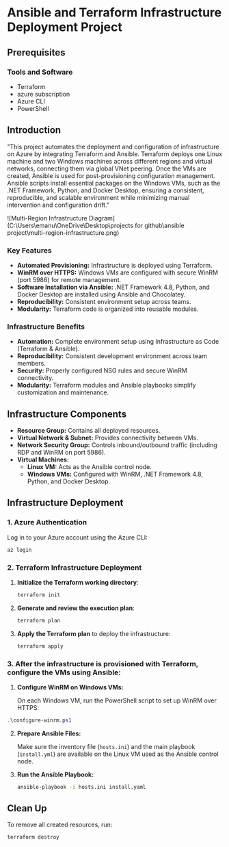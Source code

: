 # Ansible and Terraform Infrastructure Deployment Project

## Prerequisites

### Tools and Software
- Terraform 
- azure subscription
- Azure CLI
- PowerShell 


## Introduction
"This project automates the deployment and configuration of infrastructure on Azure by integrating Terraform and Ansible. Terraform deploys one Linux machine and two Windows machines across different regions and virtual networks, connecting them via global VNet peering. Once the VMs are created, Ansible is used for post-provisioning configuration management. Ansible scripts install essential packages on the Windows VMs, such as the .NET Framework, Python, and Docker Desktop, ensuring a consistent, reproducible, and scalable environment while minimizing manual intervention and configuration drift."

![Multi-Region Infrastructure Diagram](C:\Users\emanu\OneDrive\Desktop\projects for github\ansible project\multi-region-infrastructure.png)

### Key Features

- **Automated Provisioning:** Infrastructure is deployed using Terraform.
- **WinRM over HTTPS:** Windows VMs are configured with secure WinRM (port 5986) for remote management.
- **Software Installation via Ansible:** .NET Framework 4.8, Python, and Docker Desktop are installed using Ansible and Chocolatey.
- **Reproducibility:** Consistent environment setup across teams.
- **Modularity:** Terraform code is organized into reusable modules.

### Infrastructure Benefits

- **Automation:** Complete environment setup using Infrastructure as Code (Terraform & Ansible).
- **Reproducibility:** Consistent development environment across team members.
- **Security:** Properly configured NSG rules and secure WinRM connectivity.
- **Modularity:** Terraform modules and Ansible playbooks simplify customization and maintenance.

## Infrastructure Components

- **Resource Group:** Contains all deployed resources.
- **Virtual Network & Subnet:** Provides connectivity between VMs.
- **Network Security Group:** Controls inbound/outbound traffic (including RDP and WinRM on port 5986).
- **Virtual Machines:**
  - **Linux VM:** Acts as the Ansible control node.
  - **Windows VMs:** Configured with WinRM, .NET Framework 4.8, Python, and Docker Desktop.


## Infrastructure Deployment

### 1. Azure Authentication

Log in to your Azure account using the Azure CLI:

```bash
az login
```

### 2. Terraform Infrastructure Deployment

1. **Initialize the Terraform working directory**:

   ```bash
   terraform init
   ```

2. **Generate and review the execution plan**:

   ```bash
   terraform plan
   ```

3. **Apply the Terraform plan** to deploy the infrastructure:

   ```bash
   terraform apply
   ```

### 3. After the infrastructure is provisioned with Terraform, configure the VMs using Ansible:


1. **Configure WinRM on Windows VMs:**

   On each Windows VM, run the PowerShell script to set up WinRM over HTTPS:

```powershell
.\configure-winrm.ps1
```

2. **Prepare Ansible Files:**

   Make sure the inventory file (`hosts.ini`) and the main playbook (`install.yml`) are available on the Linux VM used as the Ansible control node.

3. **Run the Ansible Playbook:**

   ```bash
   ansible-playbook -i hosts.ini install.yaml
   ```



## Clean Up
To remove all created resources, run:

   ```bash
   terraform destroy
   ```
